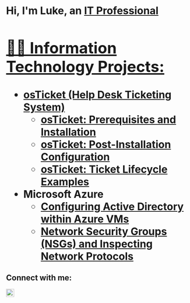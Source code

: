 <h1>Hi, I'm Luke, an <a href="https://linkedin.com/in/Josh">IT Professional

<h2>👨‍💻 Information Technology Projects:</h2>

- <b>osTicket (Help Desk Ticketing System)</b>
  - [osTicket: Prerequisites and Installation](https://github.com/lukewinton/osticket-prereqs)
  - [osTicket: Post-Installation Configuration](https://github.com/lukewinton/post-install-config)
  - [osTicket: Ticket Lifecycle Examples](https://github.com/lukewinton/ticket-lifecycle)
- <b>Microsoft Azure</b>
  - [Configuring Active Directory within Azure VMs](https://github.com/lukewinton/configure-ad)
  - [Network Security Groups (NSGs) and Inspecting Network Protocols](https://github.com/lukewinton/azure-network-protocols)

<h2>Connect with me:</h2>


[<img align="left" alt="Josh | LinkedIn" width="22px" src="https://cdn.jsdelivr.net/npm/simple-icons@v3/icons/linkedin.svg" />][linkedin]


[linkedin]: https://linkedin.com/in/Josh
